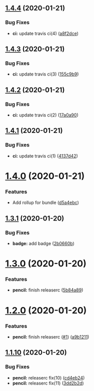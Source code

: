 ## [1.4.4](https://github.com/pjchender/semantic-release-sandbox/compare/v1.4.3...v1.4.4) (2020-01-21)


### Bug Fixes

* **ci:** update travis ci(4) ([a8f2dce](https://github.com/pjchender/semantic-release-sandbox/commit/a8f2dcef1c40d2b597b2fe9860bdde4f73bc0739))

## [1.4.3](https://github.com/pjchender/semantic-release-sandbox/compare/v1.4.2...v1.4.3) (2020-01-21)


### Bug Fixes

* **ci:** update travis ci(3) ([155c9b9](https://github.com/pjchender/semantic-release-sandbox/commit/155c9b9709f5a28444e9b0d362fbd88febceb237))

## [1.4.2](https://github.com/pjchender/semantic-release-sandbox/compare/v1.4.1...v1.4.2) (2020-01-21)


### Bug Fixes

* **ci:** update travis ci(2) ([17a0a90](https://github.com/pjchender/semantic-release-sandbox/commit/17a0a90c451d45efbf794c2b2e471df08dbb72dc))

## [1.4.1](https://github.com/pjchender/semantic-release-sandbox/compare/v1.4.0...v1.4.1) (2020-01-21)


### Bug Fixes

* **ci:** update travis ci(1) ([4137d42](https://github.com/pjchender/semantic-release-sandbox/commit/4137d42aac0c27ce8bafcaa660a377e302ca04c1))

# [1.4.0](https://github.com/pjchender/semantic-release-sandbox/compare/v1.3.1...v1.4.0) (2020-01-21)


### Features

* Add rollup for bundle ([d5a4ebc](https://github.com/pjchender/semantic-release-sandbox/commit/d5a4ebc551ca93ccddef5cc99b67de7264eedb32))

## [1.3.1](https://github.com/pjchender/semantic-release-sandbox/compare/v1.3.0...v1.3.1) (2020-01-20)


### Bug Fixes

* **badge:** add badge ([2b0660b](https://github.com/pjchender/semantic-release-sandbox/commit/2b0660b3124539f371a5d008174e54065c33fb0d))

# [1.3.0](https://github.com/pjchender/semantic-release-sandbox/compare/v1.2.0...v1.3.0) (2020-01-20)


### Features

* **pencil:** finish releaserc ([5b84a89](https://github.com/pjchender/semantic-release-sandbox/commit/5b84a890e3bb2460f6dfe4e41ed3d6d66e13c957))

# [1.2.0](https://github.com/pjchender/semantic-release-sandbox/compare/v1.1.10...v1.2.0) (2020-01-20)


### Features

* **pencil:** finish releaserc ([#1](https://github.com/pjchender/semantic-release-sandbox/issues/1)) ([a9b1211](https://github.com/pjchender/semantic-release-sandbox/commit/a9b1211f09542dbd7ce7d062245ffe804b734195))

## [1.1.10](https://github.com/pjchender/semantic-release-sandbox/compare/v1.1.9...v1.1.10) (2020-01-20)


### Bug Fixes

* **pencil:** releaserc fix(10) ([cd4eb24](https://github.com/pjchender/semantic-release-sandbox/commit/cd4eb24e5128137feaab5050685b547e64424415))
* **pencil:** releaserc fix(11) ([3dd2b2d](https://github.com/pjchender/semantic-release-sandbox/commit/3dd2b2dcf95f6ae3a0572b5bfdc1696aacd0aa54))
